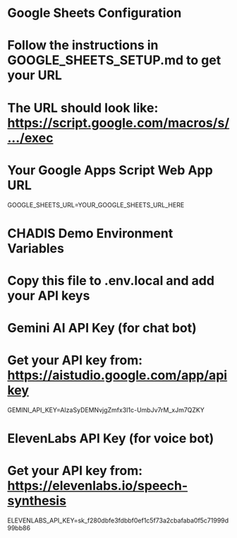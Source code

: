 # Google Sheets Configuration
# Follow the instructions in GOOGLE_SHEETS_SETUP.md to get your URL
# The URL should look like: https://script.google.com/macros/s/.../exec

# Your Google Apps Script Web App URL
GOOGLE_SHEETS_URL=YOUR_GOOGLE_SHEETS_URL_HERE

# CHADIS Demo Environment Variables
# Copy this file to .env.local and add your API keys

# Gemini AI API Key (for chat bot)
# Get your API key from: https://aistudio.google.com/app/apikey
GEMINI_API_KEY=AIzaSyDEMNvjgZmfx3I1c-UmbJv7rM_xJm7QZKY

# ElevenLabs API Key (for voice bot)
# Get your API key from: https://elevenlabs.io/speech-synthesis
ELEVENLABS_API_KEY=sk_f280dbfe3fdbbf0ef1c5f73a2cbafaba0f5c71999d99bb86